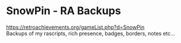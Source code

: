 # SnowPin - RA Backups 

https://retroachievements.org/gameList.php?d=SnowPin
<br>
Backups of my rascripts, rich presence, badges, borders, notes etc...
<br>
